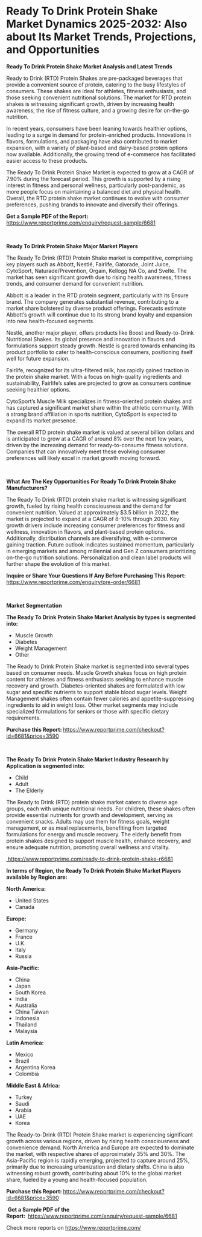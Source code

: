 <p><h1>Ready To Drink Protein Shake Market Dynamics 2025-2032: Also about Its Market Trends, Projections, and Opportunities</h1></p><p><strong>Ready To Drink Protein Shake Market Analysis and Latest Trends</strong></p>
<p><p>Ready to Drink (RTD) Protein Shakes are pre-packaged beverages that provide a convenient source of protein, catering to the busy lifestyles of consumers. These shakes are ideal for athletes, fitness enthusiasts, and those seeking convenient nutritional solutions. The market for RTD protein shakes is witnessing significant growth, driven by increasing health awareness, the rise of fitness culture, and a growing desire for on-the-go nutrition. </p><p>In recent years, consumers have been leaning towards healthier options, leading to a surge in demand for protein-enriched products. Innovations in flavors, formulations, and packaging have also contributed to market expansion, with a variety of plant-based and dairy-based protein options now available. Additionally, the growing trend of e-commerce has facilitated easier access to these products.</p><p>The Ready To Drink Protein Shake Market is expected to grow at a CAGR of 7.90% during the forecast period. This growth is supported by a rising interest in fitness and personal wellness, particularly post-pandemic, as more people focus on maintaining a balanced diet and physical health. Overall, the RTD protein shake market continues to evolve with consumer preferences, pushing brands to innovate and diversify their offerings.</p></p>
<p><strong>Get a Sample PDF of the Report:&nbsp;</strong> <a href="https://www.reportprime.com/enquiry/request-sample/6681?utm_campaign=3000&utm_medium=2&utm_source=Github&utm_content=ia&utm_term=19032025&utm_id=ready-to-drink-protein-shake">https://www.reportprime.com/enquiry/request-sample/6681</a></p>
<p>&nbsp;</p>
<p><strong>Ready To Drink Protein Shake Major Market Players</strong></p>
<p><p>The Ready To Drink (RTD) Protein Shake market is competitive, comprising key players such as Abbott, Nestlé, Fairlife, Gatorade, Joint Juice, CytoSport, Naturade/Prevention, Orgain, Kellogg NA Co, and Svelte. The market has seen significant growth due to rising health awareness, fitness trends, and consumer demand for convenient nutrition.</p><p>Abbott is a leader in the RTD protein segment, particularly with its Ensure brand. The company generates substantial revenue, contributing to a market share bolstered by diverse product offerings. Forecasts estimate Abbott’s growth will continue due to its strong brand loyalty and expansion into new health-focused segments.</p><p>Nestlé, another major player, offers products like Boost and Ready-to-Drink Nutritional Shakes. Its global presence and innovation in flavors and formulations support steady growth. Nestlé is geared towards enhancing its product portfolio to cater to health-conscious consumers, positioning itself well for future expansion.</p><p>Fairlife, recognized for its ultra-filtered milk, has rapidly gained traction in the protein shake market. With a focus on high-quality ingredients and sustainability, Fairlife’s sales are projected to grow as consumers continue seeking healthier options. </p><p>CytoSport’s Muscle Milk specializes in fitness-oriented protein shakes and has captured a significant market share within the athletic community. With a strong brand affiliation in sports nutrition, CytoSport is expected to expand its market presence.</p><p>The overall RTD protein shake market is valued at several billion dollars and is anticipated to grow at a CAGR of around 8% over the next few years, driven by the increasing demand for ready-to-consume fitness solutions. Companies that can innovatively meet these evolving consumer preferences will likely excel in market growth moving forward.</p></p>
<p>&nbsp;</p>
<p><strong>What Are The Key Opportunities For Ready To Drink Protein Shake Manufacturers?</strong></p>
<p><p>The Ready To Drink (RTD) protein shake market is witnessing significant growth, fueled by rising health consciousness and the demand for convenient nutrition. Valued at approximately $3.5 billion in 2022, the market is projected to expand at a CAGR of 8-10% through 2030. Key growth drivers include increasing consumer preferences for fitness and wellness, innovation in flavors, and plant-based protein options. Additionally, distribution channels are diversifying, with e-commerce gaining traction. Future outlook indicates sustained momentum, particularly in emerging markets and among millennial and Gen Z consumers prioritizing on-the-go nutrition solutions. Personalization and clean label products will further shape the evolution of this market.</p></p>
<p><strong>Inquire or Share Your Questions If Any Before Purchasing This Report:</strong> <a href="https://www.reportprime.com/enquiry/pre-order/6681?utm_campaign=3000&utm_medium=2&utm_source=Github&utm_content=ia&utm_term=19032025&utm_id=ready-to-drink-protein-shake">https://www.reportprime.com/enquiry/pre-order/6681</a></p>
<p>&nbsp;</p>
<p><strong>Market Segmentation</strong></p>
<p><strong>The Ready To Drink Protein Shake Market Analysis by types is segmented into:</strong></p>
<p><ul><li>Muscle Growth</li><li>Diabetes</li><li>Weight Management</li><li>Other</li></ul></p>
<p><p>The Ready to Drink Protein Shake market is segmented into several types based on consumer needs. Muscle Growth shakes focus on high protein content for athletes and fitness enthusiasts seeking to enhance muscle recovery and growth. Diabetes-oriented shakes are formulated with low sugar and specific nutrients to support stable blood sugar levels. Weight Management shakes often contain fewer calories and appetite-suppressing ingredients to aid in weight loss. Other market segments may include specialized formulations for seniors or those with specific dietary requirements.</p></p>
<p><strong>Purchase this Report:&nbsp;</strong><a href="https://www.reportprime.com/checkout?id=6681&price=3590&utm_campaign=3000&utm_medium=2&utm_source=Github&utm_content=ia&utm_term=19032025&utm_id=ready-to-drink-protein-shake">https://www.reportprime.com/checkout?id=6681&price=3590</a></p>
<p>&nbsp;</p>
<p><strong>The Ready To Drink Protein Shake Market Industry Research by Application is segmented into:</strong></p>
<p><ul><li>Child</li><li>Adult</li><li>The Elderly</li></ul></p>
<p><p>The Ready to Drink (RTD) protein shake market caters to diverse age groups, each with unique nutritional needs. For children, these shakes often provide essential nutrients for growth and development, serving as convenient snacks. Adults may use them for fitness goals, weight management, or as meal replacements, benefiting from targeted formulations for energy and muscle recovery. The elderly benefit from protein shakes designed to support muscle health, enhance recovery, and ensure adequate nutrition, promoting overall wellness and vitality.</p></p>
<p><a href="https://www.reportprime.com/ready-to-drink-protein-shake-r6681?utm_campaign=3000&utm_medium=2&utm_source=Github&utm_content=ia&utm_term=19032025&utm_id=ready-to-drink-protein-shake">&nbsp;https://www.reportprime.com/ready-to-drink-protein-shake-r6681</a></p>
<p><strong>In terms of Region, the Ready To Drink Protein Shake Market Players available by Region are:</strong></p>
<p>
    <p> <strong> North America: </strong>
        <ul>
            <li>United States</li>
            <li>Canada</li>
        </ul>
        </p> 
    <p> <strong> Europe: </strong>
        <ul>
            <li>Germany</li>
            <li>France</li>
            <li>U.K.</li>
            <li>Italy</li>
            <li>Russia</li>
        </ul>
        </p> 
    <p> <strong> Asia-Pacific: </strong>
        <ul>
            <li>China</li>
            <li>Japan</li>
            <li>South Korea</li>
            <li>India</li>
            <li>Australia</li>
            <li>China Taiwan</li>
            <li>Indonesia</li>
            <li>Thailand</li>
            <li>Malaysia</li>
        </ul>
        </p> 
    <p> <strong> Latin America: </strong>
        <ul>
            <li>Mexico</li>
            <li>Brazil</li>
            <li>Argentina Korea</li>
            <li>Colombia</li>
        </ul>
        </p> 
    <p> <strong> Middle East & Africa: </strong>
        <ul>
            <li>Turkey</li>
            <li>Saudi</li>
            <li>Arabia</li>
            <li>UAE</li>
            <li>Korea</li>
        </ul>
    </p>
    </p>
<p><p>The Ready-to-Drink (RTD) Protein Shake market is experiencing significant growth across various regions, driven by rising health consciousness and convenience demand. North America and Europe are expected to dominate the market, with respective shares of approximately 35% and 30%. The Asia-Pacific region is rapidly emerging, projected to capture around 25%, primarily due to increasing urbanization and dietary shifts. China is also witnessing robust growth, contributing about 10% to the global market share, fueled by a young and health-focused population.</p></p>
<p><strong>Purchase this Report: </strong><a href="https://www.reportprime.com/checkout?id=6681&price=3590&utm_campaign=3000&utm_medium=2&utm_source=Github&utm_content=ia&utm_term=19032025&utm_id=ready-to-drink-protein-shake">https://www.reportprime.com/checkout?id=6681&price=3590</a></p>
<p>&nbsp;<strong>Get a Sample PDF of the Report:&nbsp;&nbsp;</strong><a href="https://www.reportprime.com/enquiry/request-sample/6681?utm_campaign=3000&utm_medium=2&utm_source=Github&utm_content=ia&utm_term=19032025&utm_id=ready-to-drink-protein-shake">https://www.reportprime.com/enquiry/request-sample/6681</a></p>
<p><strong></strong></p>
<p>Check more reports on <a href="https://www.reportprime.com/?utm_campaign=3000&utm_medium=2&utm_source=Github&utm_content=ia&utm_term=19032025&utm_id=ready-to-drink-protein-shake">https://www.reportprime.com/</a></p>